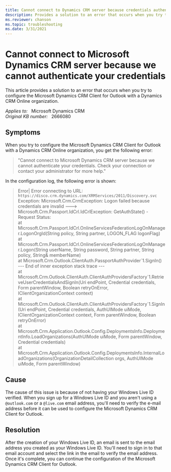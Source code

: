 ```yaml
---
title: Cannot connect to Dynamics CRM server because credentials authentication
description: Provides a solution to an error that occurs when you try to configure the Microsoft Dynamics CRM Client for Outlook with a Dynamics CRM Online organization.
ms.reviewer: chanson
ms.topic: troubleshooting
ms.date: 3/31/2021
---
```

# Cannot connect to Microsoft Dynamics CRM server because we cannot authenticate your credentials

This article provides a solution to an error that occurs when you try to configure the Microsoft Dynamics CRM Client for Outlook with a Dynamics CRM Online organization.

_Applies to:_ &nbsp; Microsoft Dynamics CRM  
_Original KB number:_ &nbsp; 2666080

## Symptoms

When you try to configure the Microsoft Dynamics CRM Client for Outlook with a Dynamics CRM Online organization, you get the following error:

> "Cannot connect to Microsoft Dynamics CRM server because we cannot authenticate your credentials. Check your connection or contact your administrator for more help."

In the configuration log, the following error is shown:

> Error| Error connecting to URL: `https://disco.crm.dynamics.com/XRMServices/2011/Discovery.svc` Exception: Microsoft.Crm.CrmException: Logon failed because credentials are invalid --->  
Microsoft.Crm.Passport.IdCrl.IdCrlException: GetAuthState() - Request Status:  
at Microsoft.Crm.Passport.IdCrl.OnlineServicesFederationLogOnManager.LogonOrgId(String policy, String partner, LOGON_FLAG logonFlag)  
at Microsoft.Crm.Passport.IdCrl.OnlineServicesFederationLogOnManager.Logon(String userName, String password, String partner, String policy, String& memberName)  
at Microsoft.Crm.Outlook.ClientAuth.PassportAuthProvider\`1.SignIn()  
--- End of inner exception stack trace ---  
at Microsoft.Crm.Outlook.ClientAuth.ClientAuthProvidersFactory\`1.RetrieveUserCredentialsAndSignIn(Uri endPoint, Credential credentials, Form parentWindow, Boolean retryOnError, IClientOrganizationContext context)  
at Microsoft.Crm.Outlook.ClientAuth.ClientAuthProvidersFactory\`1.SignIn(Uri endPoint, Credential credentials, AuthUIMode uiMode, IClientOrganizationContext context, Form parentWindow, Boolean retryOnError)  
at Microsoft.Crm.Application.Outlook.Config.DeploymentsInfo.DeploymentInfo.LoadOrganizations(AuthUIMode uiMode, Form parentWindow, Credential credentials)  
at Microsoft.Crm.Application.Outlook.Config.DeploymentsInfo.InternalLoadOrganizations(OrganizationDetailCollection orgs, AuthUIMode uiMode, Form parentWindow)

## Cause

The cause of this issue is because of not having your Windows Live ID verified. When you sign up for a Windows Live ID and you aren't using a `@outlook.com` or a `@live.com` email address, you'll need to verify the e-mail address before it can be used to configure the Microsoft Dynamics CRM Client for Outlook.

## Resolution

After the creation of your Windows Live ID, an email is sent to the email address you created as your Windows Live ID. You'll need to sign in to that email account and select the link in the email to verify the email address. Once it's complete, you can continue the configuration of the Microsoft Dynamics CRM Client for Outlook.
